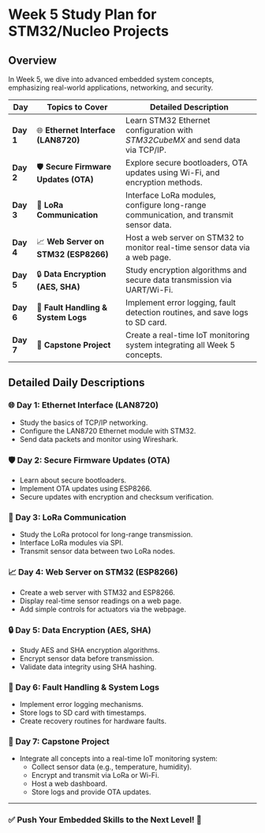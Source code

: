 # Week 5 Study Plan for STM32/Nucleo Projects

## Overview
In Week 5, we dive into advanced embedded system concepts, emphasizing real-world applications, networking, and security.

| **Day** | **Topics to Cover** | **Detailed Description** |
|--------|---------------------|-------------------------|
| **Day 1** | 🌐 **Ethernet Interface (LAN8720)** | Learn STM32 Ethernet configuration with *STM32CubeMX* and send data via TCP/IP. |
| **Day 2** | 🛡️ **Secure Firmware Updates (OTA)** | Explore secure bootloaders, OTA updates using Wi-Fi, and encryption methods. |
| **Day 3** | 📡 **LoRa Communication** | Interface LoRa modules, configure long-range communication, and transmit sensor data. |
| **Day 4** | 📈 **Web Server on STM32 (ESP8266)** | Host a web server on STM32 to monitor real-time sensor data via a web page. |
| **Day 5** | 🔒 **Data Encryption (AES, SHA)** | Study encryption algorithms and secure data transmission via UART/Wi-Fi. |
| **Day 6** | 🛑 **Fault Handling & System Logs** | Implement error logging, fault detection routines, and save logs to SD card. |
| **Day 7** | 📝 **Capstone Project** | Create a real-time IoT monitoring system integrating all Week 5 concepts. |

## Detailed Daily Descriptions
### 🌐 Day 1: Ethernet Interface (LAN8720)
- Study the basics of TCP/IP networking.
- Configure the LAN8720 Ethernet module with STM32.
- Send data packets and monitor using Wireshark.

### 🛡️ Day 2: Secure Firmware Updates (OTA)
- Learn about secure bootloaders.
- Implement OTA updates using ESP8266.
- Secure updates with encryption and checksum verification.

### 📡 Day 3: LoRa Communication
- Study the LoRa protocol for long-range transmission.
- Interface LoRa modules via SPI.
- Transmit sensor data between two LoRa nodes.

### 📈 Day 4: Web Server on STM32 (ESP8266)
- Create a web server with STM32 and ESP8266.
- Display real-time sensor readings on a web page.
- Add simple controls for actuators via the webpage.

### 🔒 Day 5: Data Encryption (AES, SHA)
- Study AES and SHA encryption algorithms.
- Encrypt sensor data before transmission.
- Validate data integrity using SHA hashing.

### 🛑 Day 6: Fault Handling & System Logs
- Implement error logging mechanisms.
- Store logs to SD card with timestamps.
- Create recovery routines for hardware faults.

### 📝 Day 7: Capstone Project
- Integrate all concepts into a real-time IoT monitoring system:
  - Collect sensor data (e.g., temperature, humidity).
  - Encrypt and transmit via LoRa or Wi-Fi.
  - Host a web dashboard.
  - Store logs and provide OTA updates.

---
### ✅ Push Your Embedded Skills to the Next Level! 🚀
